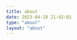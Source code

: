 ```yaml
---
title: about
date: 2023-04-18 21:42:01
type: "about"
layout: "about"
---
```

<!-- about页面是显示我的博客和我自己的信息。如果source您的博客目录没有about/index.md文件，请像这样创建一个新文件： -->